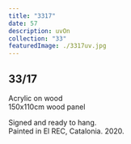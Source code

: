 ```yaml
---
title: "3317"
date: 57
description: uvOn
collection: "33"
featuredImage: ./3317uv.jpg
---
```


## 33/17

Acrylic on wood<br/>
150x110cm wood panel

Signed and ready to hang.<br/>
Painted in El REC, Catalonia. 2020.